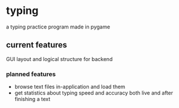 # typing
a typing practice program made in pygame

## current features
GUI layout and logical structure for backend

### planned features
- browse text files in-application and load them
- get statistics about typing speed and accuracy both live and after finishing a text

